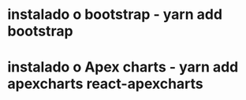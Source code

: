 # instalado o bootstrap - yarn add bootstrap

# instalado o Apex charts - yarn add apexcharts react-apexcharts


